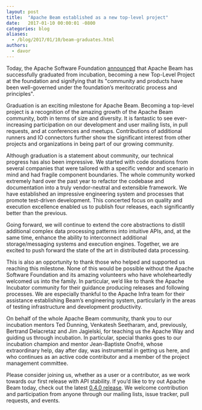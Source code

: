```yaml
---
layout: post
title:  "Apache Beam established as a new top-level project"
date:   2017-01-10 00:00:01 -0800
categories: blog
aliases:
  - /blog/2017/01/10/beam-graduates.html
authors:
  - davor
---
```

<!--
Licensed under the Apache License, Version 2.0 (the "License");
you may not use this file except in compliance with the License.
You may obtain a copy of the License at

http://www.apache.org/licenses/LICENSE-2.0

Unless required by applicable law or agreed to in writing, software
distributed under the License is distributed on an "AS IS" BASIS,
WITHOUT WARRANTIES OR CONDITIONS OF ANY KIND, either express or implied.
See the License for the specific language governing permissions and
limitations under the License.
-->

Today, the Apache Software Foundation [announced](https://blogs.apache.org/foundation/entry/the-apache-software-foundation-announces)
that Apache Beam has successfully graduated from incubation, becoming a new
Top-Level Project at the foundation and signifying that its "community and
products have been well-governed under the foundation’s meritocratic process
and principles".

<!--more-->

Graduation is an exciting milestone for Apache Beam. Becoming a top-level
project is a recognition of the amazing growth of the Apache Beam community,
both in terms of size and diversity. It is fantastic to see ever-increasing
participation on our development and user mailing lists, in pull requests,
and at conferences and meetups. Contributions of additional runners and IO
connectors further show the significant interest from other projects and
organizations in being part of our growing community.

Although graduation is a statement about community, our technical progress has
also been impressive. We started with code donations from several companies
that were tailored with a specific vendor and scenario in mind and had fragile
component boundaries. The whole community worked extremely hard over the past
year to refactor the codebase and documentation into a truly vendor-neutral and
extensible framework. We have established an impressive engineering system and
processes that promote test-driven development. This concerted focus on quality
and execution excellence enabled us to publish four releases, each significantly
better than the previous.

Going forward, we will continue to extend the core abstractions to distill
additional complex data processing patterns into intuitive APIs, and, at the
same time, enhance the ability to interconnect additional storage/messaging
systems and execution engines. Together, we are excited to push forward the
state of the art in distributed data processing.

This is also an opportunity to thank those who helped and supported us reaching
this milestone. None of this would be possible without the Apache Software
Foundation and its amazing volunteers who have wholeheartedly welcomed us into
the family. In particular, we’d like to thank the Apache Incubator community
for their guidance producing releases and following processes. We are especially
thankful to the Apache Infra team for their assistance establishing Beam’s
engineering system, particularly in the areas of testing infrastructure and
development productivity.

On behalf of the whole Apache Beam community, thank you to our incubation
mentors Ted Dunning, Venkatesh Seetharam, and, previously, Bertrand Delacretaz
and Jim Jagielski, for teaching us the Apache Way and guiding us through
incubation. In particular, special thanks goes to our incubation champion and
mentor Jean-Baptiste Onofré, whose extraordinary help, day after day, was
instrumental in getting us here, and who continues as an active code contributor
and a member of the project management committee.

Please consider joining us, whether as a user or a contributor, as we work
towards our first release with API stability. If you’d like to try out Apache
Beam today, check out the latest
[0.4.0 release](/get-started/downloads/). We welcome
contribution and participation from anyone through our mailing lists, issue
tracker, pull requests, and events.
